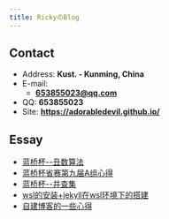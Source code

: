 ```yaml
---
title: RickyのBlog 
---
```


## Contact

- Address: **Kust. - Kunming, China**
- E-mail:
  - **653855023@qq.com**
- QQ: **653855023**
- Site: **<https://adorabledevil.github.io/>**

## Essay

- [蓝桥杯--丑数算法](https://adorabledevil.github.io/_posts/2020-08-02-%E8%93%9D%E6%A1%A5%E6%9D%AF-%E4%B8%91%E6%95%B0%E7%AE%97%E6%B3%95/)
- [蓝桥杯省赛第九届A组心得](https://adorabledevil.github.io/_posts/2020-07-28-%E8%93%9D%E6%A1%A5%E6%9D%AF%E7%9C%81%E8%B5%9B%E7%AC%AC%E4%B9%9D%E5%B1%8AA%E7%BB%84%E5%BF%83%E5%BE%97//)
- [蓝桥杯--并查集](https://adorabledevil.github.io/_posts/2020-03-20-%E8%93%9D%E6%A1%A5%E6%9D%AF-%E5%B9%B6%E6%9F%A5%E9%9B%86/)
- [wsl的安装+jekyll在wsl环境下的搭建](https://adorabledevil.github.io/_posts/2020-02-26-wsl%E7%9A%84%E5%AE%89%E8%A3%85+jekyll%E7%8E%AF%E5%A2%83%E7%9A%84%E6%90%AD%E5%BB%BA/)
- [自建博客的一些心得](https://adorabledevil.github.io/_posts/2020-02-23-%E8%87%AA%E5%BB%BA%E5%8D%9A%E5%AE%A2%E7%9A%84%E4%B8%80%E4%BA%9B%E5%BF%83%E5%BE%97/)